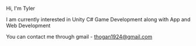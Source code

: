 Hi, I'm Tyler

I am currently interested in Unity C# Game Development along with App and Web Development

You can contact me through gmail - thogan1924@gmail.com
